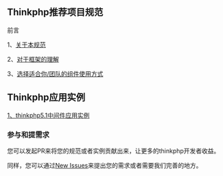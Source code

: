 ## Thinkphp推荐项目规范
前言

1、[关于本规范](docs/1-about.md)

2、[对于框架的理解](docs/2-about_framework.md)

3、[选择适合你/团队的组件使用方式](docs/3-choice.md)

## Thinkphp应用实例
[1、thinkphp5.1中间件应用实例](demo/5.1/middleware/README.md)

### 参与和提需求
您可以发起PR来将您的规范或者实例贡献出来，让更多的thinkphp开发者收益。

同样，您可以通过[New Issues](https://github.com/liuqianDev/thinkphp-specification/issues/new)来提出您的需求或者需要我们完善的地方。